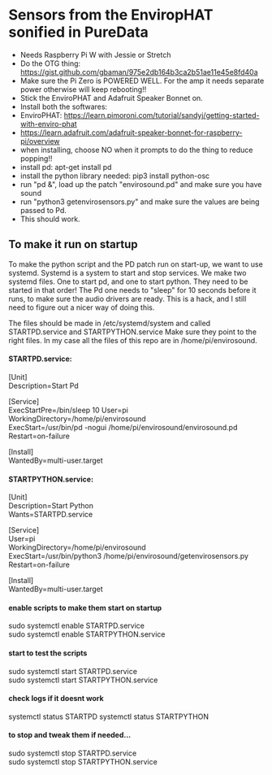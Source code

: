 # Sensors from the EnviropHAT sonified in PureData

* Needs Raspberry Pi W with Jessie or Stretch
* Do the OTG thing: https://gist.github.com/gbaman/975e2db164b3ca2b51ae11e45e8fd40a
* Make sure the Pi Zero is POWERED WELL. For the amp it needs separate power otherwise will keep rebooting!!
* Stick the EnviroPHAT and Adafruit Speaker Bonnet on.
* Install both the softwares:
* EnviroPHAT: https://learn.pimoroni.com/tutorial/sandyj/getting-started-with-enviro-phat
* https://learn.adafruit.com/adafruit-speaker-bonnet-for-raspberry-pi/overview
* when installing, choose NO when it prompts to do the thing to reduce popping!!
* install pd: apt-get install pd
* install the python library needed: pip3 install python-osc
* run "pd &", load up the patch "envirosound.pd" and make sure you have sound
* run "python3 getenvirosensors.py" and make sure the values are being passed to Pd.
* This should work.

## To make it run on startup
To make the python script and the PD patch run on start-up, we want to use systemd.
Systemd is a system to start and stop services.
We make two systemd files. One to start pd, and one to start python.
They need to be started in that order!
The Pd one needs to "sleep" for 10 seconds before it runs, to make sure the audio drivers are ready. This is a hack, and I still need to figure out a nicer way of doing this.

The files should be made in /etc/systemd/system and called STARTPD.service and STARTPYTHON.service
Make sure they point to the right files. In my case all the files of this repo are in /home/pi/envirosound.

#### STARTPD.service:

[Unit]  
Description=Start Pd  

[Service]  
ExecStartPre=/bin/sleep 10
User=pi  
WorkingDirectory=/home/pi/envirosound  
ExecStart=/usr/bin/pd -nogui /home/pi/envirosound/envirosound.pd  
Restart=on-failure  

[Install]  
WantedBy=multi-user.target  

#### STARTPYTHON.service:  

[Unit]  
Description=Start Python  
Wants=STARTPD.service  

[Service]  
User=pi  
WorkingDirectory=/home/pi/envirosound  
ExecStart=/usr/bin/python3 /home/pi/envirosound/getenvirosensors.py  
Restart=on-failure  

[Install]  
WantedBy=multi-user.target

#### enable scripts to make them start on startup

sudo systemctl enable STARTPD.service  
sudo systemctl enable STARTPYTHON.service  

#### start to test the scripts
sudo systemctl start STARTPD.service  
sudo systemctl start STARTPYTHON.service  

#### check logs if it doesnt work  

systemctl status STARTPD
systemctl status STARTPYTHON

#### to stop and tweak them if needed...
sudo systemctl stop STARTPD.service  
sudo systemctl stop STARTPYTHON.service  
